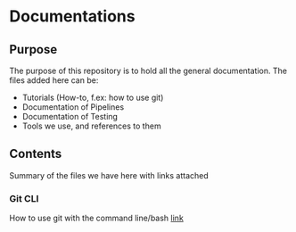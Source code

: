 # Documentations

## Purpose

The purpose of this repository is to hold all the general documentation. 
The files added here can be: 
  - Tutorials (How-to, f.ex: how to use git)
  - Documentation of Pipelines
  - Documentation of Testing
  - Tools we use, and references to them 
  
## Contents

Summary of the files we have here with links attached


### Git CLI

How to use git with the command line/bash [link](https://github.com/Fark-I/Documentations/tree/master/GitCLI)

  
